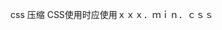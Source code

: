 <!--
 * @Author: your name
 * @Date: 2021-08-17 10:51:03
 * @LastEditTime: 2021-08-17 10:51:18
 * @LastEditors: Please set LastEditors
 * @Description: In User Settings Edit
 * @FilePath: /ticai-ui-individual-uni/src/statics/images/README.md
-->
css
压缩
CSS使用时应使用ｘｘｘ．ｍｉｎ．ｃｓｓ
